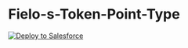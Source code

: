 # Fielo-s-Token-Point-Type

<a href="https://githubsfdeploy.herokuapp.com?owner=Pbest0o;repo=Fielo-s-Token-Point-Type" rel="nofollow">
  <img alt="Deploy to Salesforce" src="https://raw.githubusercontent.com/afawcett/githubsfdeploy/master/src/main/webapp/resources/img/deploy.png" style="max-width:100%;">
</a>
